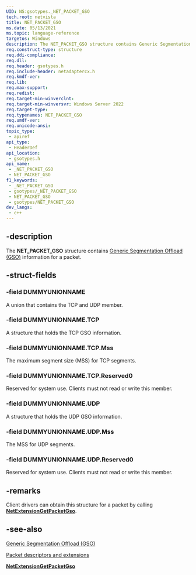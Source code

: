 ```yaml
---
UID: NS:gsotypes._NET_PACKET_GSO
tech.root: netvista
title: NET_PACKET_GSO
ms.date: 05/13/2021
ms.topic: language-reference
targetos: Windows
description: The NET_PACKET_GSO structure contains Generic Segmentation Offload (GSO) information for a packet. 
req.construct-type: structure
req.ddi-compliance: 
req.dll: 
req.header: gsotypes.h
req.include-header: netadaptercx.h
req.kmdf-ver: 
req.lib: 
req.max-support: 
req.redist: 
req.target-min-winverclnt: 
req.target-min-winversvr: Windows Server 2022
req.target-type: 
req.typenames: NET_PACKET_GSO
req.umdf-ver: 
req.unicode-ansi: 
topic_type:
 - apiref
api_type:
 - HeaderDef
api_location:
 - gsotypes.h
api_name:
 - _NET_PACKET_GSO
 - NET_PACKET_GSO
f1_keywords:
 - _NET_PACKET_GSO
 - gsotypes/_NET_PACKET_GSO
 - NET_PACKET_GSO
 - gsotypes/NET_PACKET_GSO
dev_langs:
 - c++
---
```


## -description

The **NET_PACKET_GSO** structure contains [Generic Segmentation Offload (GSO)](/windows-hardware/drivers/netcx/gso-offload) information for a packet. 

## -struct-fields

### -field DUMMYUNIONNAME

A union that contains the TCP and UDP member.

### -field DUMMYUNIONNAME.TCP

A structure that holds the TCP GSO information.

### -field DUMMYUNIONNAME.TCP.Mss

The maximum segment size (MSS) for TCP segments.

### -field DUMMYUNIONNAME.TCP.Reserved0

Reserved for system use. Clients must not read or write this member.

### -field DUMMYUNIONNAME.UDP

A structure that holds the UDP GSO information.

### -field DUMMYUNIONNAME.UDP.Mss

The MSS for UDP segments.

### -field DUMMYUNIONNAME.UDP.Reserved0

Reserved for system use. Clients must not read or write this member.

## -remarks

Client drivers can obtain this structure for a packet by calling [**NetExtensionGetPacketGso**](../gso/nf-gso-netextensiongetpacketgso.md).

## -see-also

[Generic Segmentation Offload (GSO)](/windows-hardware/drivers/netcx/gso-offload)

[Packet descriptors and extensions](/windows-hardware/drivers/netcx/packet-descriptors-and-extensions)

[**NetExtensionGetPacketGso**](../gso/nf-gso-netextensiongetpacketgso.md)

